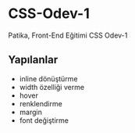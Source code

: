 # CSS-Odev-1
Patika, Front-End Eğitimi CSS Odev-1
## Yapılanlar
- inline dönüştürme
- width özelliği verme
- hover
- renklendirme
- margin
- font değiştirme